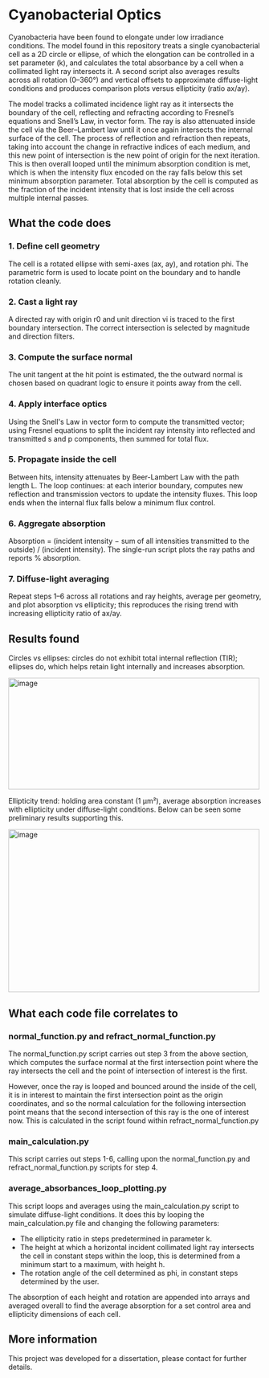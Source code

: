 # Cyanobacterial Optics
Cyanobacteria have been found to elongate under low irradiance conditions. The model found in this repository treats a single cyanobacterial cell as a 2D circle or ellipse, of which the elongation can be controlled in a set parameter (k), and calculates the total absorbance by a cell when a collimated light ray intersects it. A second script also averages results across all rotation (0–360°) and vertical offsets to approximate diffuse-light conditions and produces comparison plots versus ellipticity (ratio ax/ay).

The model tracks a collimated incidence light ray as it intersects the boundary of the cell, reflecting and refracting according to Fresnel’s equations and Snell’s Law, in vector form. The ray is also attenuated inside the cell via the Beer–Lambert law until it once again intersects the internal surface of the cell. The process of reflection and refraction then repeats, taking into account the change in refractive indices of each medium, and this new point of intersection is the new point of origin for the next iteration. This is then overall looped until the minimum absorption condition is met, which is when the intensity flux encoded on the ray falls below this set minimum absorption parameter. Total absorption by the cell is computed as the fraction of the incident intensity that is lost inside the cell across multiple internal passes. 

## What the code does
### 1. Define cell geometry
The cell is a rotated ellipse with semi-axes (ax, ay), and rotation phi. The parametric form is used to locate point on the boundary and to handle rotation cleanly.

### 2. Cast a light ray
A directed ray with origin r0​ and unit direction vi is traced to the first boundary intersection. The correct intersection is selected by magnitude and direction filters.

### 3. Compute the surface normal
The unit tangent at the hit point is estimated, the the outward normal is chosen based on quadrant logic to ensure it points away from the cell.

### 4. Apply interface optics
Using the Snell's Law in vector form to compute the transmitted vector; using Fresnel equations to split the incident ray intensity into reflected and transmitted s and p components, then summed for total flux.

### 5. Propagate inside the cell
Between hits, intensity attenuates by Beer-Lambert Law with the path length L. The loop continues: at each interior boundary, computes new reflection and transmission vectors to update the intensity fluxes. This loop ends when the internal flux falls below a minimum flux control.

### 6. Aggregate absorption
Absorption = (incident intensity − sum of all intensities transmitted to the outside) / (incident intensity). The single-run script plots the ray paths and reports % absorption.

### 7. Diffuse-light averaging
Repeat steps 1–6 across all rotations and ray heights, average per geometry, and plot absorption vs ellipticity; this reproduces the rising trend with increasing ellipticity ratio of ax/ay.

## Results found
Circles vs ellipses: circles do not exhibit total internal reflection (TIR); ellipses do, which helps retain light internally and increases absorption.

<img width="500" height="222" alt="image" src="https://github.com/user-attachments/assets/4772cbcc-91a8-4601-a729-c34c0606ee36" />


Ellipticity trend: holding area constant (1 μm²), average absorption increases with ellipticity under diffuse-light conditions. Below can be seen some preliminary results supporting this.

<img width="500" height="324" alt="image" src="https://github.com/user-attachments/assets/e1c154c3-8955-43c4-93a2-ce4f2c168fcf" />


## What each code file correlates to
### normal_function.py and refract_normal_function.py
The normal_function.py script carries out step 3 from the above section, which computes the surface normal at the first intersection point where the ray intersects the cell and the point of intersection of interest is the first.

However, once the ray is looped and bounced around the inside of the cell, it is in interest to maintain the first intersection point as the origin coordinates, and so the normal calculation for the following intersection point means that the second intersection of this ray is the one of interest now. This is calculated in the script found within refract_normal_function.py

### main_calculation.py
This script carries out steps 1-6, calling upon the normal_function.py and refract_normal_function.py scripts for step 4.

### average_absorbances_loop_plotting.py
This script loops and averages using the main_calculation.py script to simulate diffuse-light conditions. It does this by looping the main_calculation.py file and changing the following parameters:
- The ellipticity ratio in steps predetermined in parameter k.
- The height at which a horizontal incident collimated light ray intersects the cell in constant steps within the loop, this is determined from a minimum start to a maximum, with height h.
- The rotation angle of the cell determined as phi, in constant steps determined by the user.

The absorption of each height and rotation are appended into arrays and averaged overall to find the average absorption for a set control area and ellipticity dimensions of each cell.

## More information
This project was developed for a dissertation, please contact for further details.
